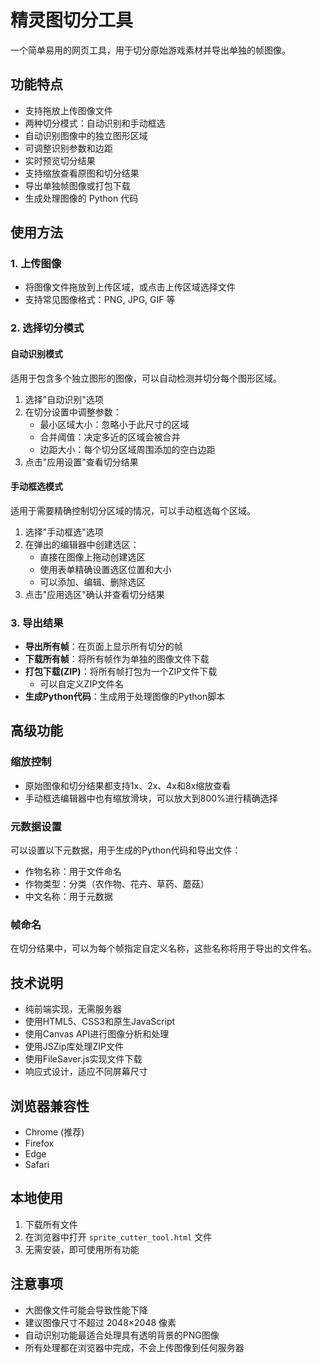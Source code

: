 # 精灵图切分工具

一个简单易用的网页工具，用于切分原始游戏素材并导出单独的帧图像。

## 功能特点

- 支持拖放上传图像文件
- 两种切分模式：自动识别和手动框选
- 自动识别图像中的独立图形区域
- 可调整识别参数和边距
- 实时预览切分结果
- 支持缩放查看原图和切分结果
- 导出单独帧图像或打包下载
- 生成处理图像的 Python 代码

## 使用方法

### 1. 上传图像

- 将图像文件拖放到上传区域，或点击上传区域选择文件
- 支持常见图像格式：PNG, JPG, GIF 等

### 2. 选择切分模式

#### 自动识别模式

适用于包含多个独立图形的图像，可以自动检测并切分每个图形区域。

1. 选择"自动识别"选项
2. 在切分设置中调整参数：
   - 最小区域大小：忽略小于此尺寸的区域
   - 合并阈值：决定多近的区域会被合并
   - 边距大小：每个切分区域周围添加的空白边距
3. 点击"应用设置"查看切分结果

#### 手动框选模式

适用于需要精确控制切分区域的情况，可以手动框选每个区域。

1. 选择"手动框选"选项
2. 在弹出的编辑器中创建选区：
   - 直接在图像上拖动创建选区
   - 使用表单精确设置选区位置和大小
   - 可以添加、编辑、删除选区
3. 点击"应用选区"确认并查看切分结果

### 3. 导出结果

- **导出所有帧**：在页面上显示所有切分的帧
- **下载所有帧**：将所有帧作为单独的图像文件下载
- **打包下载(ZIP)**：将所有帧打包为一个ZIP文件下载
  - 可以自定义ZIP文件名
- **生成Python代码**：生成用于处理图像的Python脚本

## 高级功能

### 缩放控制

- 原始图像和切分结果都支持1x、2x、4x和8x缩放查看
- 手动框选编辑器中也有缩放滑块，可以放大到800%进行精确选择

### 元数据设置

可以设置以下元数据，用于生成的Python代码和导出文件：

- 作物名称：用于文件命名
- 作物类型：分类（农作物、花卉、草药、蘑菇）
- 中文名称：用于元数据

### 帧命名

在切分结果中，可以为每个帧指定自定义名称，这些名称将用于导出的文件名。

## 技术说明

- 纯前端实现，无需服务器
- 使用HTML5、CSS3和原生JavaScript
- 使用Canvas API进行图像分析和处理
- 使用JSZip库处理ZIP文件
- 使用FileSaver.js实现文件下载
- 响应式设计，适应不同屏幕尺寸

## 浏览器兼容性

- Chrome (推荐)
- Firefox
- Edge
- Safari

## 本地使用

1. 下载所有文件
2. 在浏览器中打开 `sprite_cutter_tool.html` 文件
3. 无需安装，即可使用所有功能

## 注意事项

- 大图像文件可能会导致性能下降
- 建议图像尺寸不超过 2048×2048 像素
- 自动识别功能最适合处理具有透明背景的PNG图像
- 所有处理都在浏览器中完成，不会上传图像到任何服务器 